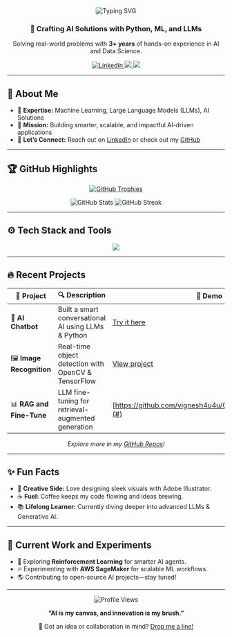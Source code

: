 <div align="center">
  <img src="https://readme-typing-svg.herokuapp.com?font=Fira+Code&size=32&pause=800&color=00FFDD&center=true&vCenter=true&width=600&lines=Hey+There%2C+I’m+Vignesh!;AI+Dev+%26+Data+Scientist+Extraordinaire" alt="Typing SVG" />
  <h3>🚀 Crafting AI Solutions with Python, ML, and LLMs</h3>
  <p>Solving real-world problems with <strong>3+ years</strong> of hands-on experience in AI and Data Science.</p>
  
  <a href="https://www.linkedin.com/in/vicky-s-41135319a">
    <img src="https://img.shields.io/badge/LinkedIn-Connect%20with%20Me-0077B5?style=for-the-badge&logo=linkedin&logoColor=white" alt="LinkedIn">
  </a>
  <a href="https://github.com/vignesh4u4u">
    <img src="https://img.shields.io/badge/GitHub-Explore%20Projects-black?style=for-the-badge&logo=github&logoColor=white">
  </a>
  <a href="https://huggingface.co/vicky4s4s">
    <img src="https://img.shields.io/badge/HuggingFace-Explore%20Models-FFCC00?style=for-the-badge&logo=huggingface&logoColor=black">
  </a>

</div>

---

## 🌟 About Me
- 🧠 **Expertise:** Machine Learning, Large Language Models (LLMs), AI Solutions  
- 🎯 **Mission:** Building smarter, scalable, and impactful AI-driven applications  
- 🤝 **Let’s Connect:** Reach out on [LinkedIn](https://www.linkedin.com/in/vicky-s-41135319a) or check out my [GitHub](https://github.com/vignesh4u4u)  

---

## 🏆 GitHub Highlights
<p align="center">
  <a href="https://github.com/ryo-ma/github-profile-trophy">
    <img src="https://github-profile-trophy.vercel.app/?username=vignesh4u4u&theme=onedark&margin-w=15&margin-h=15&no-frame=true&column=6" alt="GitHub Trophies" />
  </a>
</p>
<p align="center">
  <img src="https://github-readme-stats.vercel.app/api?username=vignesh4u4u&show_icons=true&theme=radical&hide_border=true" alt="GitHub Stats" />
  <img src="https://github-readme-streak-stats.herokuapp.com/?user=vignesh4u4u&theme=radical&hide_border=true" alt="GitHub Streak" />
</p>

---

## ⚙️ Tech Stack and Tools
<p align="center">
  <img src="https://skillicons.dev/icons?i=python,aws,django,flask,docker,git,html,css,js,linux,mysql,opencv,pandas,postman,pytorch,sklearn,seaborn,tensorflow,arduino,c,illustrator&perline=10" />
</p>

---

## 🔥 Recent Projects

| 🚀 Project            | 🔍 Description                                      | 🔗 Demo |
|----------------------|--------------------------------------------------|---------|
| 🤖 **AI Chatbot**    | Built a smart conversational AI using LLMs & Python | [Try it here](https://github.com/vignesh4u4u/streamlit_paddleocr) |
| 🖼️ **Image Recognition** | Real-time object detection with OpenCV & TensorFlow | [View project](#) |
| 📊 **RAG and Fine-Tune** | LLM fine-tuning for retrieval-augmented generation | [https://github.com/vignesh4u4u/Chatbotfine_tune_wandb](#) |


<p align="center"><em>Explore more in my <a href="https://github.com/vignesh4u4u?tab=repositories">GitHub Repos</a>!</em></p>

---

## ✨ Fun Facts
- 🎨 **Creative Side:** Love designing sleek visuals with Adobe Illustrator.  
- ☕ **Fuel:** Coffee keeps my code flowing and ideas brewing.  
- 📚 **Lifelong Learner:** Currently diving deeper into advanced LLMs & Generative AI.  

---

## 🚀 Current Work and Experiments
- 📌 Exploring **Reinforcement Learning** for smarter AI agents.  
- 🔥 Experimenting with **AWS SageMaker** for scalable ML workflows.  
- 🌎 Contributing to open-source AI projects—stay tuned!  

---

<div align="center">
  <img src="https://komarev.com/ghpvc/?username=vignesh4u4u&style=flat-square&color=brightgreen" alt="Profile Views" />
  <p><strong>“AI is my canvas, and innovation is my brush.”</strong></p>
  <p>💬 Got an idea or collaboration in mind? <a href="mailto:your.email@example.com">Drop me a line!</a></p>
</div>
